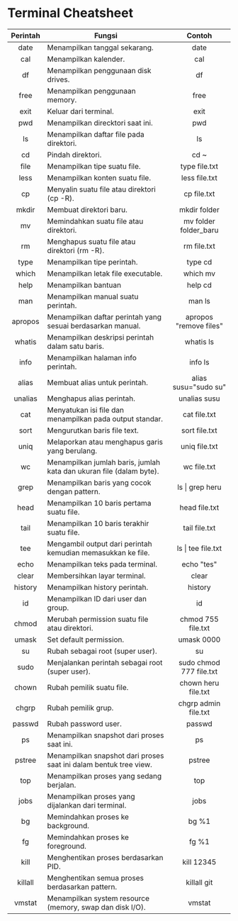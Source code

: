 # Terminal Cheatsheet

| Perintah                  | Fungsi                                                                           | Contoh                                |
| :-----------------------: | -------------------------------------------------------------------------------- | :-----------------------------------: |
| date                      | Menampilkan tanggal sekarang.                                                    | date                                  |
| cal                       | Menampilkan kalender.                                                            | cal                                   |
| df                        | Menampilkan penggunaan disk drives.                                              | df                                    |
| free                      | Menampilkan penggunaan memory.                                                   | free                                  |
| exit                      | Keluar dari terminal.                                                            | exit                                  |
| pwd                       | Menampilkan direcktori saat ini.                                                 | pwd                                   |
| ls                        | Menampilkan daftar file pada direktori.                                          | ls                                    |
| cd                        | Pindah direktori.                                                                | cd ~                                  |
| file                      | Menampilkan tipe suatu file.                                                     | type file.txt                         |
| less                      | Menampilkan konten suatu file.                                                   | less file.txt                         |
| cp                        | Menyalin suatu file atau direktori (cp -R).                                      | cp file.txt                           |
| mkdir                     | Membuat direktori baru.                                                          | mkdir folder                          |
| mv                        | Memindahkan suatu file atau direktori.                                           | mv folder folder_baru                 |
| rm                        | Menghapus suatu file atau direktori (rm -R).                                     | rm file.txt                           |
| type                      | Menampilkan tipe perintah.                                                       | type cd                               |
| which                     | Menampilkan letak file executable.                                               | which mv                              |
| help                      | Menampilkan bantuan                                                              | help cd                               |
| man                       | Menampilkan manual suatu perintah.                                               | man ls                                |
| apropos                   | Menampilkan daftar perintah yang sesuai berdasarkan manual.                      | apropos "remove files"                |
| whatis                    | Menampilkan deskripsi perintah dalam satu baris.                                 | whatis ls                             |
| info                      | Menampilkan halaman info perintah.                                               | info ls                               |
| alias                     | Membuat alias untuk perintah.                                                    | alias susu="sudo su"                  |
| unalias                   | Menghapus alias perintah.                                                        | unalias susu                          |
| cat                       | Menyatukan isi file dan menampilkan pada output standar.                         | cat file.txt                          |
| sort                      | Mengurutkan baris file text.                                                     | sort file.txt                         |
| uniq                      | Melaporkan atau menghapus garis yang berulang.                                   | uniq file.txt                         |
| wc                        | Menampilkan jumlah baris, jumlah kata dan ukuran file (dalam byte).              | wc file.txt                           |
| grep                      | Menampilkan baris yang cocok dengan pattern.                                     | ls &#124; grep heru                   |
| head                      | Menampilkan 10 baris pertama suatu file.                                         | head file.txt                         |
| tail                      | Menampilkan 10 baris terakhir suatu file.                                        | tail file.txt                         |
| tee                       | Mengambil output dari perintah kemudian memasukkan ke file.                      | ls &#124; tee file.txt                |
| echo                      | Menampilkan teks pada terminal.                                                  | echo "tes"                            |
| clear                     | Membersihkan layar terminal.                                                     | clear                                 |
| history                   | Menampilkan history perintah.                                                    | history                               |
| id                        | Menampilkan ID dari user dan group.                                              | id                                    |
| chmod                     | Merubah permission suatu file atau direktori.                                    | chmod 755 file.txt                    |
| umask                     | Set default permission.                                                          | umask 0000                            |
| su                        | Rubah sebagai root (super user).                                                 | su                                    |
| sudo                      | Menjalankan perintah sebagai root (super user).                                  | sudo chmod 777 file.txt               |
| chown                     | Rubah pemilik suatu file.                                                        | chown heru file.txt                   |
| chgrp                     | Rubah pemilik grup.                                                              | chgrp admin file.txt                  |
| passwd                    | Rubah password user.                                                             | passwd                                |
| ps                        | Menampilkan snapshot dari proses saat ini.                                       | ps                                    |
| pstree                    | Menampilkan snapshot dari proses saat ini dalam bentuk tree view.                | pstree                                |
| top                       | Menampilkan proses yang sedang berjalan.                                         | top                                   |
| jobs                      | Menampilkan proses yang dijalankan dari terminal.                                | jobs                                  |
| bg                        | Memindahkan proses ke background.                                                | bg %1                                 |
| fg                        | Memindahkan proses ke foreground.                                                | fg %1                                 |
| kill                      | Menghentikan proses berdasarkan PID.                                             | kill 12345                            |
| killall                   | Menghentikan semua proses berdasarkan pattern.                                   | killall git                           |
| vmstat                    | Menampilkan system resource (memory, swap dan disk I/O).                         | vmstat                                |